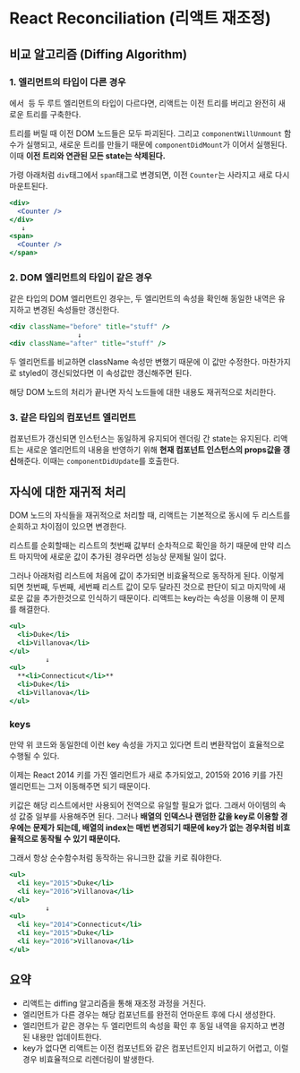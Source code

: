 # React Reconciliation (리액트 재조정)

## 비교 알고리즘 (Diffing Algorithm)

### 1. 엘리먼트의 타입이 다른 경우

<a> 에서 <img> 등 두 루트 엘리먼트의 타입이 다르다면, 리액트는 이전 트리를 버리고 완전히 새로운 트리를 구축한다.

트리를 버릴 때 이전 DOM 노드들은 모두 파괴된다. 그리고 `componentWillUnmount` 함수가 실행되고, 새로운 트리를 만들기 때문에 `componentDidMount`가 이어서 실행된다. 이때 **이전 트리와 연관된 모든 state는 삭제된다.**

가령 아래처럼 `div`태그에서 `span`태그로 변경되면, 이전 `Counter`는 사라지고 새로 다시 마운트된다.

```jsx
<div>
  <Counter />
</div>
   ↓
<span>
  <Counter />
</span>
```

### 2. DOM 엘리먼트의 타입이 같은 경우

같은 타입의 DOM 엘리먼트인 경우는, 두 엘리먼트의 속성을 확인해 동일한 내역은 유지하고 변경된 속성들만 갱신한다.

```jsx
<div className="before" title="stuff" />
                 ↓
<div className="after" title="stuff" />
```

두 엘리먼트를 비교하면 className 속성만 변했기 때문에 이 값만 수정한다. 마찬가지로 styled이 갱신되었다면 이 속성값만 갱신해주면 된다.

해당 DOM 노드의 처리가 끝나면 자식 노드들에 대한 내용도 재귀적으로 처리한다.

### 3. 같은 타입의 컴포넌트 엘리먼트

컴포넌트가 갱신되면 인스턴스는 동일하게 유지되어 렌더링 간 state는 유지된다. 리액트는 새로운 엘리먼트의 내용을 반영하기 위해 **현재 컴포넌트 인스턴스의 props값을 갱신**해준다. 이때는 `componentDidUpdate`를 호출한다.

## 자식에 대한 재귀적 처리

DOM 노드의 자식들을 재귀적으로 처리할 때, 리액트는 기본적으로 동시에 두 리스트를 순회하고 차이점이 있으면 변경한다.

리스트를 순회할때는 리스트의 첫번째 값부터 순차적으로 확인을 하기 때문에 만약 리스트 마지막에 새로운 값이 추가된 경우라면 성능상 문제될 일이 없다.

그러나 아래처럼 리스트에 처음에 값이 추가되면 비효율적으로 동작하게 된다. 이렇게 되면 첫번째, 두번째, 세번째 리스트 값이 모두 달라진 것으로 판단이 되고 마지막에 새로운 값을 추가한것으로 인식하기 때문이다. 리액트는 key라는 속성을 이용해 이 문제를 해결한다.

```jsx
<ul>
  <li>Duke</li>
  <li>Villanova</li>
</ul>
         ↓
<ul>
  **<li>Connecticut</li>**
  <li>Duke</li>
  <li>Villanova</li>
</ul>
```

### keys

만약 위 코드와 동일한데 이런 key 속성을 가지고 있다면 트리 변환작업이 효율적으로 수행될 수 있다.

이제는 React 2014 키를 가진 엘리먼트가 새로 추가되었고, 2015와 2016 키를 가진 엘리먼트는 그저 이동해주면 되기 때문이다.

키값은 해당 리스트에서만 사용되어 전역으로 유일할 필요가 없다. 그래서 아이템의 속성 값중 일부를 사용해주면 된다. 그러나 **배열의 인덱스나 랜덤한 값을 key로 이용할 경우에는 문제가 되는데, 배열의 index는 매번 변경되기 때문에 key가 없는 경우처럼 비효율적으로 동작될 수 있기 때문이다.**

그래서 항상 순수함수처럼 동작하는 유니크한 값을 키로 줘야한다.

```jsx
<ul>
  <li key="2015">Duke</li>
  <li key="2016">Villanova</li>
</ul>
         ↓
<ul>
  <li key="2014">Connecticut</li>
  <li key="2015">Duke</li>
  <li key="2016">Villanova</li>
</ul>
```

## 요약

- 리액트는 diffing 알고리즘을 통해 재조정 과정을 거친다.
- 엘리먼트가 다른 경우는 해당 컴포넌트를 완전히 언마운트 후에 다시 생성한다.
- 엘리먼트가 같은 경우는 두 엘리먼트의 속성을 확인 후 동일 내역을 유지하고 변경된 내용만 업데이트한다.
- key가 없다면 리액트는 이전 컴포넌트와 같은 컴포넌트인지 비교하기 어렵고, 이럴 경우 비효율적으로 리렌더링이 발생한다.
